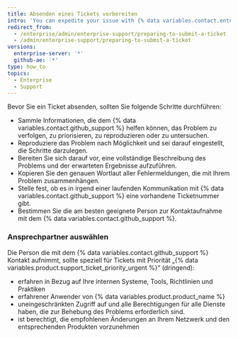 ```yaml
---
title: Absenden eines Tickets vorbereiten
intro: 'You can expedite your issue with {% data variables.contact.enterprise_support %} by following these suggestions before you open a support ticket.'
redirect_from:
  - /enterprise/admin/enterprise-support/preparing-to-submit-a-ticket
  - /admin/enterprise-support/preparing-to-submit-a-ticket
versions:
  enterprise-server: '*'
  github-ae: '*'
type: how_to
topics:
  - Enterprise
  - Support
---
```


Bevor Sie ein Ticket absenden, sollten Sie folgende Schritte durchführen:

- Sammle Informationen, die dem {% data variables.contact.github_support %} helfen können, das Problem zu verfolgen, zu priorisieren, zu reproduzieren oder zu untersuchen.
- Reproduziere das Problem nach Möglichkeit und sei darauf eingestellt, die Schritte darzulegen.
- Bereiten Sie sich darauf vor, eine vollständige Beschreibung des Problems und der erwarteten Ergebnisse aufzuführen.
- Kopieren Sie den genauen Wortlaut aller Fehlermeldungen, die mit Ihrem Problem zusammenhängen.
- Stelle fest, ob es in irgend einer laufenden Kommunikation mit {% data variables.contact.github_support %} eine vorhandene Ticketnummer gibt.
- Bestimmen Sie die am besten geeignete Person zur Kontaktaufnahme mit dem {% data variables.contact.github_support %}.

### Ansprechpartner auswählen

Die Person die mit dem {% data variables.contact.github_support %} Kontakt aufnimmt, sollte speziell für Tickets mit Priorität „{% data variables.product.support_ticket_priority_urgent %}“ (dringend):

 - erfahren in Bezug auf Ihre internen Systeme, Tools, Richtlinien und Praktiken
 - erfahrener Anwender von {% data variables.product.product_name %}
 - uneingeschränkten Zugriff auf und alle Berechtigungen für alle Dienste haben, die zur Behebung des Problems erforderlich sind.
 - ist berechtigt, die empfohlenen Änderungen an Ihrem Netzwerk und den entsprechenden Produkten vorzunehmen
